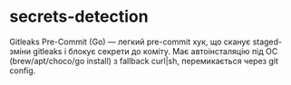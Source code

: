 # secrets-detection
Gitleaks Pre-Commit (Go) — легкий pre-commit хук, що сканує staged-зміни gitleaks і блокує секрети до коміту. Має автоінсталяцію під ОС (brew/apt/choco/go install) з fallback curl|sh, перемикається через git config.

